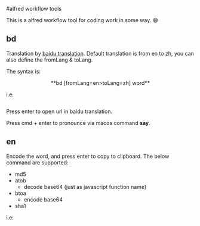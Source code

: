 #alfred workflow tools

This is a alfred workflow tool for coding work in some way. :smile:

## bd

Translation by [baidu translation](http://api.fanyi.baidu.com/api/trans/product/index). Default translation is from en to zh, you can also define the fromLang & toLang.

The syntax is:

<center>**bd [fromLang=en>toLang=zh] word**</center>

i.e: 

![]()




Press enter to open url in baidu translation.


Press cmd + enter to pronounce via macos command **say**.



## en

Encode the word, and press enter to copy to clipboard. The below command are supported:

* md5
* atob 
  * decode base64 (just as javascript function name)
* btoa
  * encode base64
* sha1

i.e: 